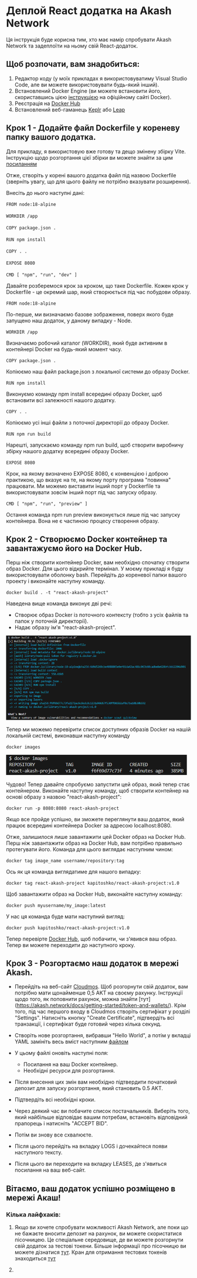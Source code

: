 # Деплой React додатка на Akash Network

Ця інструкція буде корисна тим, хто має намір спробувати Akash Network та задеплоїти на ньому свій React-додаток.

## Щоб розпочати, вам знадобиться:

1. Редактор коду (у моїх прикладах я використовуватиму Visual Studio Code, але ви можете використовувати будь-який інший).
2. Встановлений Docker Engine (ви можете встановити його, скориставшись цією [інструкцією](https://docs.docker.com/engine/install/) на офіційному сайті Docker).
3. Реєстрація на [Docker Hub](https://hub.docker.com/)
4. Встановлений веб-гаманець [Keplr](https://help.keplr.app/articles/installation-guide-for-keplr-extension-for-beginners) або [Leap](https://www.leapwallet.io/support/how-to-set-up-leap-wallet)

## Крок 1 - Додайте файл Dockerfile у кореневу папку вашого додатка.

Для прикладу, я використовую вже готову та дещо змінену збірку Vite. Інструкцію щодо розгортання цієї збірки ви можете знайти за цим [посиланням](https://vitejs.dev/guide/)

Отже, створіть у корені вашого додатка файл під назвою Dockerfile (зверніть увагу, що для цього файлу не потрібно вказувати розширення).

Внесіть до нього наступні дані:

```
FROM node:18-alpine

WORKDIR /app

COPY package.json .

RUN npm install

COPY . .

EXPOSE 8080

CMD [ "npm", "run", "dev" ]
```

Давайте розберемося крок за кроком, що таке Dockerfile. Кожен крок у Dockerfile - це окремий шар, який створюється під час побудови образу.

```
FROM node:18-alpine
```

По-перше, ми визначаємо базове зображення, поверх якого буде запущено наш додаток, у даному випадку - Node.

```
WORKDIR /app
```

Визначаємо робочий каталог (WORKDIR), який буде активним в контейнері Docker на будь-який момент часу.

```
COPY package.json .
```

Копіюємо наш файл package.json з локальної системи до образу Docker.

```
RUN npm install
```

Виконуємо команду npm install всередині образу Docker, щоб встановити всі залежності нашого додатку.

```
COPY . .
```

Копіюємо усі інші файли з поточної директорії до образу Docker.

```
RUN npm run build
```

Нарешті, запускаємо команду npm run build, щоб створити виробничу збірку нашого додатку всередині образу Docker.

```
EXPOSE 8080
```

Крок, на якому визначено EXPOSE 8080, є конвенцією і доброю практикою, що вказує на те, на якому порту програма "повинна" працювати. Ми можемо виставити інший порт у Dockerfile та використовувати зовсім інший порт під час запуску образу.

```
CMD [ "npm", "run", "preview" ]
```

Остання команда npm run preview виконується лише під час запуску контейнера. Вона не є частиною процесу створення образу.

## Крок 2 - Створюємо Docker контейнер та завантажуємо його на Docker Hub.

Перш ніж створити контейнер Docker, вам необхідно спочатку створити образ Docker. Для цього відкрийте термінал. У моєму прикладі я буду використовувати оболонку bash. Перейдіть до кореневої папки вашого проекту і виконайте наступну команду.

```
docker build . -t "react-akash-project"
```

Наведена вище команда виконує дві речі:

- Створює образ Docker із поточного контексту (тобто з усіх файлів та папок у поточній директорії).
- Надає образу ім'я "react-akash-project".

![](./public/image_1.png)

Тепер ми можемо перевірити список доступних образів Docker на нашій локальній системі, виконавши наступну команду

```
docker images
```

![](./public/image_2.png)

Чудово! Тепер давайте спробуємо запустити цей образ, який тепер стає контейнером. Виконайте наступну команду, щоб створити контейнер на основі образу з назвою "react-akash-project":

```
docker run -p 8080:8080 react-akash-project
```

Якщо все пройде успішно, ви зможете переглянути ваш додаток, який працює всередині контейнера Docker за адресою localhost:8080.

Отже, залишилося лише завантажити цей Docker образ на Docker Hub. Перш ніж завантажити образ на Docker Hub, вам потрібно правильно протегувати його. Команда для цього виглядає наступним чином:

```
docker tag image_name username/repository:tag
```

Ось як ця команда виглядатиме для нашого випадку:

```
docker tag react-akash-project kapitoshko/react-akash-project:v1.0
```

Щоб завантажити образ на Docker Hub, виконайте наступну команду:

```
docker push myusername/my_image:latest
```

У нас ця команда буде мати наступний вигляд:

```
docker push kapitoshko/react-akash-project:v1.0
```

Тепер перевірте [Docker Hub](https://hub.docker.com/), щоб побачити, чи з'явився ваш образ. Тепер ви можете переходити до наступного кроку.

## Крок 3 - Розгортаємо наш додаток в мережі Akash.

- Перейдіть на веб-сайт [Cloudmos](https://deploy.cloudmos.io/). Щоб розгорнути свій додаток, вам потрібно мати щонайменше 0,5 AKT на своєму рахунку. Інструкції щодо того, як поповнити рахунок, можна знайти [тут] (https://akash.network/docs/getting-started/token-and-wallets/). Крім того, під час першого входу в Cloudmos створіть сертифікат у розділі "Settings". Натисніть кнопку "Create Certificate", підтвердіть всі транзакції, і сертифікат буде готовий через кілька секунд.

- Створіть нове розгортання, вибравши "Hello World", а потім у вкладці YAML замініть весь вміст наступним [файлом](./deploy.yml)

- У цьому файлі оновіть наступні поля:

  - Посилання на ваш Docker контейнер.
  - Необхідні ресурси для розгортання.

- Після внесення цих змін вам необхідно підтвердити початковий депозит для запуску розгортання, який становить 0.5 AKT. 

- Підтвердіть всі необхідні кроки.

- Через деякий час ви побачите список постачальників. Виберіть того, який найбільше відповідає вашим потребам, встановіть відповідний прапорець і натисніть "ACCEPT BID".

- Потім ви знову все схвалюєте. 

- Після цього перейдіть на вкладку LOGS і дочекайтеся появи наступного тексту.

- Після цього ви переходите на вкладку LEASES, де з'явиться посилання на ваш веб-сайт.

## Вітаємо, ваш додаток успішно розміщено в мережі Акаш!

### Кілька лайфхаків:

1. Якщо ви хочете спробувати можливості Akash Network, але поки що не бажаєте вносити депозит на рахунок, ви можете скористатися пісочницею. Це спеціальне середовище, де ви можете розгорнути свій додаток за тестові токени. Більше інформації про пісочницю ви можете дізнатися  [тут](https://akash.network/docs/deployments/sandbox/introduction/). Кран для отримання тестових токенів знаходиться [тут](https://faucet.sandbox-01.aksh.pw/)

2.
